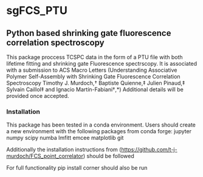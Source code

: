 # sgFCS_PTU
## Python based shrinking gate fluorescence correlation spectroscopy
This package proccess TCSPC data in the form of a PTU file with both lifetime fitting and shrinking gate Fluorescence spectrscopy. It is associated with a submission to ACS Macro Letters (Understanding Associative Polymer Self-Assembly with Shrinking Gate Fluorescence Correlation Spectroscopy
Timothy J. Murdoch,† Baptiste Quienne,‡ Julien Pinaud,‡ Sylvain Caillol‡ and Ignacio Martín-Fabiani†,*) Additional details will be provided once accepted.

### Installation
This package has been tested in a conda environment. Users should create a new environment with the following packages from conda forge:
jupyter numpy scipy numba lmfitt emcee matplotlib git

Additionally the installation instructions from (https://github.com/t-j-murdoch/FCS_point_correlator) should be followed

For full functionality pip install corner should also be run


